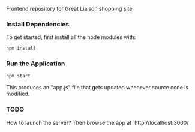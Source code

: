 Frontend repository for Great Liaison shopping site

### Install Dependencies
To get started, first install all the node modules with:

```sh
npm install
```

### Run the Application

```sh
npm start
```

This produces an "app.js" file that gets updated whenever source code is modified.


### TODO
How to launch the server? Then browse the app at `http://localhost:3000/
